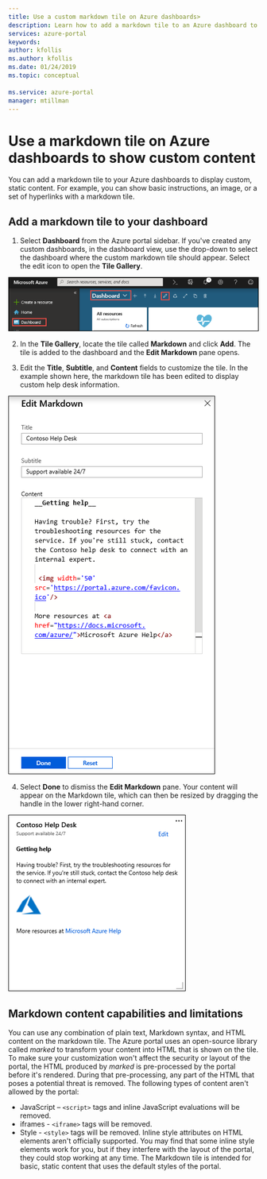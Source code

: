 ```yaml
---
title: Use a custom markdown tile on Azure dashboards>
description: Learn how to add a markdown tile to an Azure dashboard to display static content
services: azure-portal
keywords: 
author: kfollis
ms.author: kfollis
ms.date: 01/24/2019
ms.topic: conceptual

ms.service: azure-portal
manager: mtillman
---
```

# Use a markdown tile on Azure dashboards to show custom content
You can add a markdown tile to your Azure dashboards to display custom, static content. For example, you can show basic instructions, an image, or a set of hyperlinks with a markdown tile.

## Add a markdown tile to your dashboard
1. Select **Dashboard** from the Azure portal sidebar. If you've created any custom dashboards, in the dashboard view, use the drop-down to select the dashboard where the custom markdown tile should appear. Select the edit icon to open the **Tile Gallery**.

![Screenshot showing dashboard edit view](./media/azure-portal-markdown-tile/azure-portal-dashboard-edit.png)

2. In the **Tile Gallery**, locate the tile called **Markdown** and click **Add**. The tile is added to the dashboard and the **Edit Markdown** pane opens.

3. Edit the **Title**, **Subtitle**, and **Content** fields to customize the tile. In the example shown here, the markdown tile has been edited to display custom help desk information.

![Screenshot showing markdown tile edit view](./media/azure-portal-markdown-tile/azure-portal-edit-markdown-tile.png)

4. Select **Done** to dismiss the **Edit Markdown** pane. Your content will appear on the Markdown tile, which can then be resized by dragging the handle in the lower right-hand corner.

![Screenshot showing custom markdown tile](./media/azure-portal-markdown-tile/azure-portal-custom-markdown-tile.png)

## Markdown content capabilities and limitations

You can use any combination of plain text, Markdown syntax, and HTML content on the markdown tile. The Azure portal uses an open-source library called _marked_ to transform your content into HTML that is shown on the tile. To make sure your customization won't affect the security or layout of the portal, the HTML produced by _marked_ is pre-processed by the portal before it's rendered. During that pre-processing, any part of the HTML that poses a potential threat is removed. The following types of content aren't allowed by the portal:

* JavaScript – `<script>` tags and inline JavaScript evaluations will be removed.
* iframes - `<iframe>` tags will be removed.
* Style - `<style>` tags will be removed. Inline style attributes on HTML elements aren't officially supported. You may find that some inline style elements work for you, but if they interfere with the layout of the portal, they could stop working at any time. The Markdown tile is intended for basic, static content that uses the default styles of the portal.

